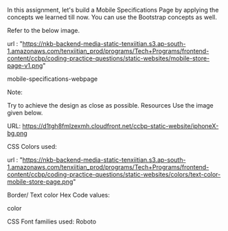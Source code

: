 In this assignment, let's build a Mobile Specifications Page by applying the concepts we learned till now. You can use the Bootstrap concepts as well.

Refer to the below image.

url : "https://nkb-backend-media-static-tenxiitian.s3.ap-south-1.amazonaws.com/tenxiitian_prod/programs/Tech+Programs/frontend-content/ccbp/coding-practice-questions/static-websites/mobile-store-page-v1.png"

mobile-specifications-webpage


Note:

Try to achieve the design as close as possible.
Resources
Use the image given below.

URL: https://d1tgh8fmlzexmh.cloudfront.net/ccbp-static-website/iphoneX-bg.png


CSS Colors used:

url : "https://nkb-backend-media-static-tenxiitian.s3.ap-south-1.amazonaws.com/tenxiitian_prod/programs/Tech+Programs/frontend-content/ccbp/coding-practice-questions/static-websites/colors/text-color-mobile-store-page.png"

Border/ Text color Hex Code values:

color

CSS Font families used:
Roboto